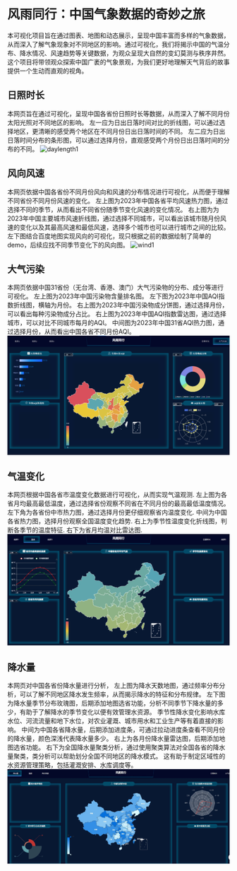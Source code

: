 # 风雨同行：中国气象数据的奇妙之旅
本可视化项目旨在通过图表、地图和动态展示，呈现中国丰富而多样的气象数据，从而深入了解气象现象对不同地区的影响。通过可视化，我们将揭示中国的气温分布、降水情况、风速趋势等关键数据，为观众呈现大自然的变幻莫测与秩序井然。这个项目将带领观众探索中国广袤的气象景观，为我们更好地理解天气背后的故事提供一个生动而直观的视角。

## 日照时长
本网页旨在通过可视化，呈现中国各省份日照时长等数据，从而深入了解不同月份太阳光照对不同地区的影响。
左一应为日出日落时间对比的折线图，可以通过选择地区，更清晰的感受两个地区在不同月份日出日落时间的不同。
左二应为日出日落时间分布的条形图，可以通过选择月份，直观感受两个月份日出日落时间的分布的不同。
![daylength1](https://github.com/HarleyRoot/weather-data/raw/main/images/daylength1.png)

## 风向风速
本网页依据中国各省份不同月份风向和风速的分布情况进行可视化，从而便于理解不同省份不同月份风速的变化。
左上图为2023年中国各省平均风速热力图，通过选择不同的季节，从而看出不同省份随季节变化风速的变化情况。
右上图为为2023年中国主要城市风速折线图，通过选择不同城市，可以看出该城市随月份风速的变化以及其最高风速和最低风速，选择多个城市也可以进行城市之间的比较。
左下图结合百度地图实现风向的可视化，现只根据之前的数据绘制了简单的demo，后续应找不同季节变化下的风向图。
![wind1](https://github.com/HarleyRoot/weather-data/raw/main/images/wind1.png)

## 大气污染
本网页依据中国31省份（无台湾、香港、澳门）大气污染物的分布、成分等进行可视化。
左上图为2023年中国污染物含量排名图。
左下图为2023年中国AQI指数折线图，横轴为月份。
右上图为2023年中国污染物成分饼图，通过选择月份，可以看出每种污染物成分占比。
右上图为2023年中国AQI指数雷达图，通过选择城市，可以对比不同城市每月的AQI。
中间图为2023年中国31省AQI热力图，通过选择月份，从而看出中国各省不同月份AQI。
![wind1](https://github.com/HarleyRoot/weather-data/raw/main/images/AirPollution.png)

## 气温变化
本网页根据中国各省市温度变化数据进行可视化，从而实现气温观测.
左上图为各省月均最高最低温度，通过选择省份观察不同省在不同月份的最高最低温度情况。
左下角为各省份中市热力图，通过选择月份更仔细观察省内温度变化.
中间为中国各省热力图，选择月份观察全国温度变化趋势.
右上为季节性温度变化折线图，判断各季节的温度特征.
右下为省月均温对比雷达图.
![wind1](https://github.com/HarleyRoot/weather-data/raw/main/images/temperature.png)

## 降水量
本网页对中国各省份降水量进行分析，
左上图为降水天数地图，通过频率分布分析，可以了解不同地区降水发生频率，从而揭示降水的特征和分布规律。
左下图为降水量季节分布玫瑰图，后期添加地图选省功能，分析不同季节下降水量的多少，有助于了解降水的季节变化以便有效管理水资源。
季节性降水变化影响水库水位、河流流量和地下水位，对农业灌溉、城市用水和工业生产等有着直接的影响。
中间为中国各省降水量，后期添加进度条，可通过拉动进度条查看不同月份的降水量，颜色深浅代表降水量多少。
右上为各月份降水量雷达图，后期添加地图选省功能。
右下为全国降水量聚类分析，通过使用聚类算法对全国各省的降水量聚类，类分析可以帮助划分全国不同地区的降水模式。
这有助于制定区域性的水资源管理策略，包括灌溉安排、水库调度等。
![wind1](https://github.com/HarleyRoot/weather-data/raw/main/images/Rainfall.jpg)
